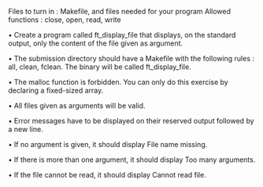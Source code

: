 Files to turn in : Makefile, and files needed for your program
Allowed functions : close, open, read, write

• Create a program called ft_display_file that displays, on the standard output,
only the content of the file given as argument.

• The submission directory should have a Makefile with the following rules : all,
clean, fclean. The binary will be called ft_display_file.

• The malloc function is forbidden. You can only do this exercise by declaring a
fixed-sized array.

• All files given as arguments will be valid.

• Error messages have to be displayed on their reserved output followed by a new
line.

• If no argument is given, it should display
File name missing.

• If there is more than one argument, it should display
Too many arguments.

• If the file cannot be read, it should display
Cannot read file.

